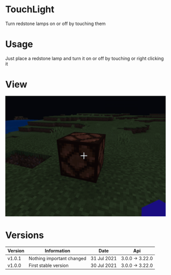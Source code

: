 # TouchLight
Turn redstone lamps on or off by touching them

# Usage
Just place a redstone lamp and turn it on or off by touching or right clicking it

# View
![Image](https://github.com/DAV33N/TouchLight/blob/master/view.gif)

# Versions
Version | Information | Date | Api
------- | ----------- | ---- | ---
v1.0.1 | Nothing important changed | 31 Jul 2021 | 3.0.0 -> 3.22.0
v1.0.0 | First stable version | 30 Jul 2021 | 3.0.0 -> 3.22.0
